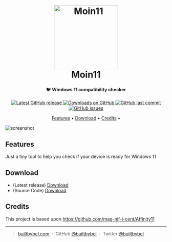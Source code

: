 
<h1 align="center">
  <br>
  <a href="http://www.builtbybel.com"><img src="https://github.com/builtbybel/moin-11/blob/main/src/Moin11/AppIcon.ico" alt="Moin11" width="200"></a>
  <br>
  Moin11
  <br>
</h1>

<h4 align="center">🐦 Windows 11 compatibility checker</h4>

<p align="center">
<a href="https://github.com/builtbybel/moin-11/releases/latest" target="_blank">
<img alt="Latest GitHub release" src="https://img.shields.io/github/release/builtbybel/moin-11.svg?style=flat-square" />
</a>
	
<a href="https://github.com/builtbybel/moin-11/releases" target="_blank">
<img alt="Downloads on GitHub" src="https://img.shields.io/github/downloads/builtbybel/moin-11/total.svg?style=flat-square" />
</a>

<a href="https://github.com/builtbybel/moin-11/commits/master">
<img src="https://img.shields.io/github/last-commit/builtbybel/moin-11.svg?style=flat-square&logo=github&logoColor=white"
alt="GitHub last commit">
<a href="https://github.com/builtbybel/moin-11/issues">
<img src="https://img.shields.io/github/issues-raw/builtbybel/moin-11.svg?style=flat-square&logo=github&logoColor=white"
alt="GitHub issues">   
  
</p>

<p align="center">
  <a href="#features">Features</a> •
  <a href="#download">Download</a> •
  <a href="#credits">Credits</a> •
</p>

![screenshot](https://github.com/builtbybel/moin-11/blob/main/assets/moin11.png)

## Features
Just a tiny tool to help you check if your device is ready for Windows 11
## Download

- (Latest release) [Download](https://github.com/builtbybel/moin-11/releases)
- (Source Code) [Download](https://github.com/builtbybel/moin-11/releases) 


## Credits

This project is based upon https://github.com/mag-nif-i-cent/Affinity11

---

> [builtbybel.com](https://www.builtbybel.com) &nbsp;&middot;&nbsp;
> GitHub [@builtbybel](https://github.com/builtbybel) &nbsp;&middot;&nbsp;
> Twitter [@builtbybel](https://twitter.com/builtbybel)
